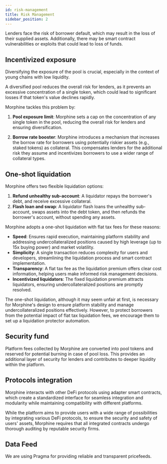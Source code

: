 ```yaml
---
id: risk-management
title: Risk Management
sidebar_position: 2
---
```



Lenders face the risk of borrower default, which may result in the loss of their supplied assets. Additionally, there may be smart contract vulnerabilities or exploits that could lead to loss of funds.


## Incentivized exposure

Diversifying the exposure of the pool is crucial, especially in the context of young chains with low liquidity.

A diversified pool reduces the overall risk for lenders, as it prevents an excessive concentration of a single token, which could lead to significant losses if that token's value declines rapidly.

Morphine tackles this problem by:

1. **Pool exposure limit**: Morphine sets a cap on the concentration of any single token in the pool, reducing the overall risk for lenders and ensuring diversification.

2. **Borrow rate booster**: Morphine introduces a mechanism that increases the borrow rate for borrowers using potentially riskier assets (e.g., staked tokens) as collateral. This compensates lenders for the additional risk they assume and incentivizes borrowers to use a wider range of collateral types.


## One-shot liquidation

Morphine offers two flexible liquidation options:

1. **Refund unhealthy sub-account**: A liquidator repays the borrower's debt, and receive excessive collateral.
2. **Flash loan and swap**: A liquidator flash loans the unhealthy sub-account, swaps assets into the debt token, and then refunds the borrower's account, without spending any assets.

Morphine adopts a one-shot liquidation with flat tax fees for these reasons:

- **Speed**: Ensures rapid execution, maintaining platform stability and addressing undercollateralized positions caused by high leverage (up to 15x buying power) and market volatility.
- **Simplicity**: A single transaction reduces complexity for users and developers, streamlining the liquidation process and smart contract implementation.
- **Transparency**: A flat tax fee as the liquidation premium offers clear cost information, helping users make informed risk management decisions.
- **Incentivized liquidators**: The fixed liquidation premium attracts liquidators, ensuring undercollateralized positions are promptly resolved.

The one-shot liquidation, although it may seem unfair at first, is necessary for Morphine's design to ensure platform stability and manage undercollateralized positions effectively. However, to protect borrowers from the potential impact of flat tax liquidation fees, we encourage them to set up a liquidation protector automation.

## Security fund

Platform fees collected by Morphine are converted into pool tokens and reserved for potential burning in case of pool loss. This provides an additional layer of security for lenders and contributes to deeper liquidity within the platform.


## Protocols integration

Morphine interacts with other DeFi protocols using adapter smart contracts, which create a standardized interface for seamless integration and modularity while maintaining compatibility with different platforms.

While the platform aims to provide users with a wide range of possibilities by integrating various DeFi protocols, to ensure the security and safety of users' assets, Morphine requires that all integrated contracts undergo thorough auditing by reputable security firms. 


## Data Feed 

We are using Pragma for providing reliable and transparent pricefeeds.